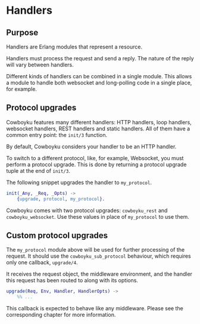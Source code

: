 Handlers
========

Purpose
-------

Handlers are Erlang modules that represent a resource.

Handlers must process the request and send a reply. The nature of the
reply will vary between handlers.

Different kinds of handlers can be combined in a single module. This
allows a module to handle both websocket and long-polling code in a
single place, for example.

Protocol upgrades
-----------------

Cowboyku features many different handlers: HTTP handlers, loop handlers,
websocket handlers, REST handlers and static handlers. All of them
have a common entry point: the `init/3` function.

By default, Cowboyku considers your handler to be an HTTP handler.

To switch to a different protocol, like, for example, Websocket,
you must perform a protocol upgrade. This is done by returning
a protocol upgrade tuple at the end of `init/3`.

The following snippet upgrades the handler to `my_protocol`.

``` erlang
init(_Any, _Req, _Opts) ->
    {upgrade, protocol, my_protocol}.
```

Cowboyku comes with two protocol upgrades: `cowboyku_rest` and
`cowboyku_websocket`. Use these values in place of `my_protocol`
to use them.

Custom protocol upgrades
------------------------

The `my_protocol` module above will be used for further processing
of the request. It should use the `cowboyku_sub_protocol` behaviour,
which requires only one callback, `upgrade/4`.

It receives the request object, the middleware environment, and
the handler this request has been routed to along with its options.

``` erlang
upgrade(Req, Env, Handler, HandlerOpts) ->
    %% ...
```

This callback is expected to behave like any middleware. Please
see the corresponding chapter for more information.
